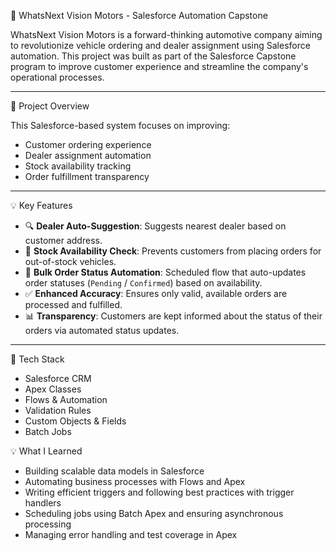 🚗 WhatsNext Vision Motors - Salesforce Automation Capstone

WhatsNext Vision Motors is a forward-thinking automotive company aiming to revolutionize vehicle ordering and dealer assignment using Salesforce automation. This project was built as part of the Salesforce Capstone program to improve customer experience and streamline the company's operational processes.

---

🔧 Project Overview

This Salesforce-based system focuses on improving:

- Customer ordering experience
- Dealer assignment automation
- Stock availability tracking
- Order fulfillment transparency

---

💡 Key Features

- 🔍 **Dealer Auto-Suggestion**: Suggests nearest dealer based on customer address.
- 🚫 **Stock Availability Check**: Prevents customers from placing orders for out-of-stock vehicles.
- 🔁 **Bulk Order Status Automation**: Scheduled flow that auto-updates order statuses (`Pending` / `Confirmed`) based on availability.
- ✅ **Enhanced Accuracy**: Ensures only valid, available orders are processed and fulfilled.
- 📊 **Transparency**: Customers are kept informed about the status of their orders via automated status updates.

---

🧰 Tech Stack

- Salesforce CRM
- Apex Classes
- Flows & Automation
- Validation Rules
- Custom Objects & Fields
- Batch Jobs
  
💡 What I Learned
- Building scalable data models in Salesforce  
- Automating business processes with Flows and Apex  
- Writing efficient triggers and following best practices with trigger handlers  
- Scheduling jobs using Batch Apex and ensuring asynchronous processing  
- Managing error handling and test coverage in Apex
